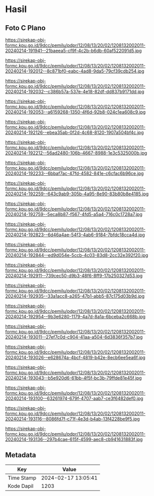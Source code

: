 # Hasil

## Foto C Plano

https://sirekap-obj-formc.kpu.go.id/9dcc/pemilu/pdpr/12/08/13/20/02/1208132002011-20240214-191941--21baeea5-cf9f-4c2b-b6db-60af522091d5.jpg

https://sirekap-obj-formc.kpu.go.id/9dcc/pemilu/pdpr/12/08/13/20/02/1208132002011-20240214-192012--8c871bf0-eabc-4ad8-9da5-79cf39cdb254.jpg

https://sirekap-obj-formc.kpu.go.id/9dcc/pemilu/pdpr/12/08/13/20/02/1208132002011-20240214-192032--c386b57a-537e-4e18-82df-dd837b9171dd.jpg

https://sirekap-obj-formc.kpu.go.id/9dcc/pemilu/pdpr/12/08/13/20/02/1208132002011-20240214-192053--a6159268-1350-4f6d-92b8-024c1ea608c9.jpg

https://sirekap-obj-formc.kpu.go.id/9dcc/pemilu/pdpr/12/08/13/20/02/1208132002011-20240214-192126--ebea35ab-0f2d-4c68-8120-1907a504bf4c.jpg

https://sirekap-obj-formc.kpu.go.id/9dcc/pemilu/pdpr/12/08/13/20/02/1208132002011-20240214-192212--56ad2480-106b-4667-8988-1e3c5325000b.jpg

https://sirekap-obj-formc.kpu.go.id/9dcc/pemilu/pdpr/12/08/13/20/02/1208132002011-20240214-192233--6bbaf7ac-47fd-4582-841e-c6cfac6b96ce.jpg

https://sirekap-obj-formc.kpu.go.id/9dcc/pemilu/pdpr/12/08/13/20/02/1208132002011-20240214-192259--643c9ab9-305b-4a95-8e90-83b80b8e4185.jpg

https://sirekap-obj-formc.kpu.go.id/9dcc/pemilu/pdpr/12/08/13/20/02/1208132002011-20240214-192759--5eca8b87-f567-4fd5-a5a4-716c0c1728a7.jpg

https://sirekap-obj-formc.kpu.go.id/9dcc/pemilu/pdpr/12/08/13/20/02/1208132002011-20240214-192823--6d46a4ae-54f3-4ab6-9184-7bfdc18cca4d.jpg

https://sirekap-obj-formc.kpu.go.id/9dcc/pemilu/pdpr/12/08/13/20/02/1208132002011-20240214-192844--ed9d054e-5ccb-4c03-83d8-2cc32e392f20.jpg

https://sirekap-obj-formc.kpu.go.id/9dcc/pemilu/pdpr/12/08/13/20/02/1208132002011-20240214-192911--739cec50-d9b3-48f6-8ff9-17b250327d53.jpg

https://sirekap-obj-formc.kpu.go.id/9dcc/pemilu/pdpr/12/08/13/20/02/1208132002011-20240214-192935--33a1acc8-a265-47b1-abb5-87c175d03b9d.jpg

https://sirekap-obj-formc.kpu.go.id/9dcc/pemilu/pdpr/12/08/13/20/02/1208132002011-20240214-192954--9b3e6280-1179-4a7d-8a1a-6bceba2c668b.jpg

https://sirekap-obj-formc.kpu.go.id/9dcc/pemilu/pdpr/12/08/13/20/02/1208132002011-20240214-193011--27ef7c0d-c904-41aa-a504-6d3836f357b7.jpg

https://sirekap-obj-formc.kpu.go.id/9dcc/pemilu/pdpr/12/08/13/20/02/1208132002011-20240214-193026--e628674a-4bcf-4819-b42e-8ecb6ee5ea6f.jpg

https://sirekap-obj-formc.kpu.go.id/9dcc/pemilu/pdpr/12/08/13/20/02/1208132002011-20240214-193043--b5e920d6-61bb-4f5f-bc3b-79ffde81e45f.jpg

https://sirekap-obj-formc.kpu.go.id/9dcc/pemilu/pdpr/12/08/13/20/02/1208132002011-20240214-193100--63261974-679f-4707-aab7-ce3f6482def0.jpg

https://sirekap-obj-formc.kpu.go.id/9dcc/pemilu/pdpr/12/08/13/20/02/1208132002011-20240214-193116--8086fd7f-c71f-4e3d-b4ab-13f4228be9f5.jpg

https://sirekap-obj-formc.kpu.go.id/9dcc/pemilu/pdpr/12/08/13/20/02/1208132002011-20240214-193136--297b4cae-615f-4599-aec8-cb941631883f.jpg


## Metadata

| Key        | Value               |
| ---------- | ------------------- |
| Time Stamp | 2024-02-17 13:05:41 |
| Kode Dapil | 1203                |




